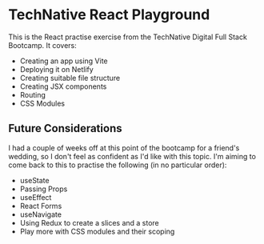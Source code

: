 # TechNative React Playground

This is the React practise exercise from the TechNative Digital Full Stack Bootcamp. It covers:
- Creating an app using Vite
- Deploying it on Netlify
- Creating suitable file structure
- Creating JSX components
- Routing
- CSS Modules

## Future Considerations

I had a couple of weeks off at this point of the bootcamp for a friend's wedding, so I don't feel as confident as I'd like with this topic.  I'm aiming to come back to this to practise the following (in no particular order):

- useState
- Passing Props
- useEffect
- React Forms
- useNavigate
- Using Redux to create a slices and a store
- Play more with CSS modules and their scoping
